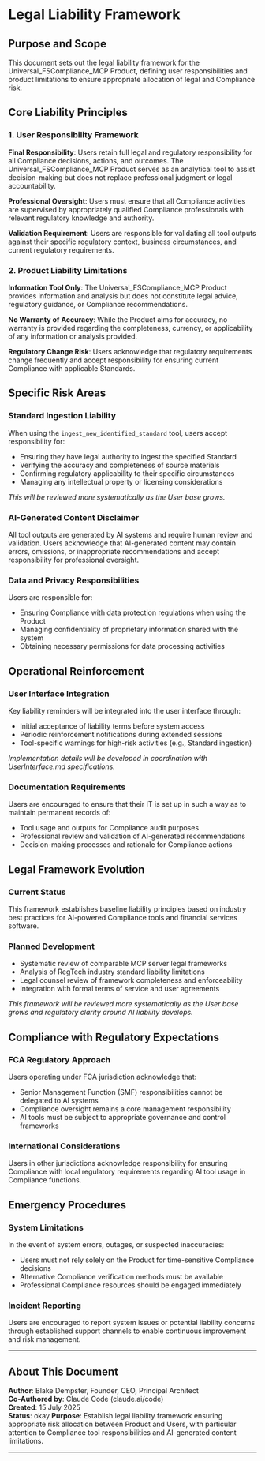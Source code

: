 # Legal Liability Framework

## Purpose and Scope

This document sets out the legal liability framework for the Universal_FSCompliance_MCP Product, defining user responsibilities and product limitations to ensure appropriate allocation of legal and Compliance risk.

## Core Liability Principles

### 1. User Responsibility Framework

**Final Responsibility**: Users retain full legal and regulatory responsibility for all Compliance decisions, actions, and outcomes. The Universal_FSCompliance_MCP Product serves as an analytical tool to assist decision-making but does not replace professional judgment or legal accountability.

**Professional Oversight**: Users must ensure that all Compliance activities are supervised by appropriately qualified Compliance professionals with relevant regulatory knowledge and authority.

**Validation Requirement**: Users are responsible for validating all tool outputs against their specific regulatory context, business circumstances, and current regulatory requirements.

### 2. Product Liability Limitations

**Information Tool Only**: The Universal_FSCompliance_MCP Product provides information and analysis but does not constitute legal advice, regulatory guidance, or Compliance recommendations.

**No Warranty of Accuracy**: While the Product aims for accuracy, no warranty is provided regarding the completeness, currency, or applicability of any information or analysis provided.

**Regulatory Change Risk**: Users acknowledge that regulatory requirements change frequently and accept responsibility for ensuring current Compliance with applicable Standards.

## Specific Risk Areas

### Standard Ingestion Liability

When using the `ingest_new_identified_standard` tool, users accept responsibility for:
- Ensuring they have legal authority to ingest the specified Standard
- Verifying the accuracy and completeness of source materials
- Confirming regulatory applicability to their specific circumstances
- Managing any intellectual property or licensing considerations

*This will be reviewed more systematically as the User base grows.*

### AI-Generated Content Disclaimer

All tool outputs are generated by AI systems and require human review and validation. Users acknowledge that AI-generated content may contain errors, omissions, or inappropriate recommendations and accept responsibility for professional oversight.

### Data and Privacy Responsibilities

Users are responsible for:
- Ensuring Compliance with data protection regulations when using the Product
- Managing confidentiality of proprietary information shared with the system
- Obtaining necessary permissions for data processing activities

## Operational Reinforcement

### User Interface Integration

Key liability reminders will be integrated into the user interface through:
- Initial acceptance of liability terms before system access
- Periodic reinforcement notifications during extended sessions
- Tool-specific warnings for high-risk activities (e.g., Standard ingestion)

*Implementation details will be developed in coordination with UserInterface.md specifications.*

### Documentation Requirements

Users are encouraged to ensure that their IT is set up in such a way as to maintain permanent records of:
- Tool usage and outputs for Compliance audit purposes
- Professional review and validation of AI-generated recommendations
- Decision-making processes and rationale for Compliance actions

## Legal Framework Evolution

### Current Status

This framework establishes baseline liability principles based on industry best practices for AI-powered Compliance tools and financial services software. 

### Planned Development

- Systematic review of comparable MCP server legal frameworks
- Analysis of RegTech industry standard liability limitations
- Legal counsel review of framework completeness and enforceability
- Integration with formal terms of service and user agreements

*This framework will be reviewed more systematically as the User base grows and regulatory clarity around AI liability develops.*

## Compliance with Regulatory Expectations

### FCA Regulatory Approach

Users operating under FCA jurisdiction acknowledge that:
- Senior Management Function (SMF) responsibilities cannot be delegated to AI systems
- Compliance oversight remains a core management responsibility
- AI tools must be subject to appropriate governance and control frameworks

### International Considerations

Users in other jurisdictions acknowledge responsibility for ensuring Compliance with local regulatory requirements regarding AI tool usage in Compliance functions.

## Emergency Procedures

### System Limitations

In the event of system errors, outages, or suspected inaccuracies:
- Users must not rely solely on the Product for time-sensitive Compliance decisions
- Alternative Compliance verification methods must be available
- Professional Compliance resources should be engaged immediately

### Incident Reporting

Users are encouraged to report system issues or potential liability concerns through established support channels to enable continuous improvement and risk management.

---

## About This Document

**Author**: Blake Dempster, Founder, CEO, Principal Architect  
**Co-Authored by**: Claude Code (claude.ai/code)  
**Created**: 15 July 2025  
**Status**: okay 
**Purpose**: Establish legal liability framework ensuring appropriate risk allocation between Product and Users, with particular attention to Compliance tool responsibilities and AI-generated content limitations.

---